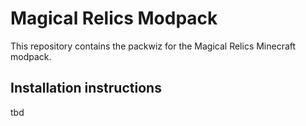 # Magical Relics Modpack

This repository contains the packwiz for the Magical Relics Minecraft modpack.

## Installation instructions

tbd